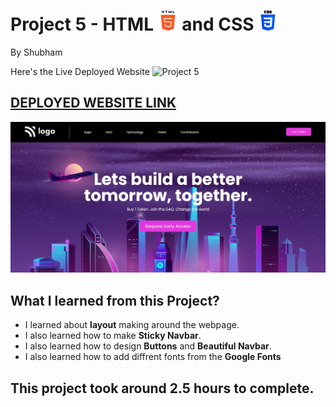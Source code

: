 # Project 5 - HTML ![](./readmeImages/html-5.png) and CSS ![](./readmeImages/css-3.png)

By Shubham

Here's the Live Deployed Website ![Project 5](https://img.shields.io/badge/Project-5-brightgreen)

## [DEPLOYED WEBSITE LINK](https://web3dao.netlify.app/)

![Completed Website](./readmeImages/completedScreenshot.jpg)

## What I learned from this Project?

- I learned about **layout** making around the webpage.
- I also learned how to make **Sticky Navbar**.
- I also learned how to design **Buttons** and **Beautiful Navbar**.
- I also learned how to add diffrent fonts from the **Google Fonts**

## This project took around **2.5 hours** to complete.
